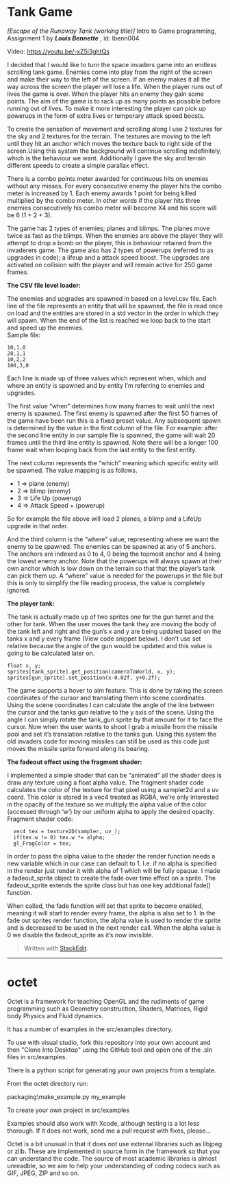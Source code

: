 


Tank Game
=========

 *[Escape of the Runaway Tank (working title)]*
 Intro to Game programming, Assignment 1
 by ***Louis Bennette*** , id: lbenn004
 
 Video: https://youtu.be/-xZ5i3ghtQs

I decided that I would like to turn the space invaders game into an endless scrolling tank game.
Enemies come into play from the right of the screen and make their way to the left of the screen. If an enemy makes it all the way across the screen the player will lose a life. When the player runs out of lives the game is over. When the player hits an enemy they gain some points.
The aim of the game is to rack up as many points as possible before running out of lives.
To make it more interesting the player can pick up powerups in the form of extra lives or temporary attack speed boosts.


To create the sensation of movement and scrolling along I use 2 textures for the sky and 2 textures for the terrain. The textures are moving to the left until they hit an anchor which moves the texture back to right side of the screen.Using this system the background will continue scrolling indefinitely, which is the behaviour we want. Additionally I gave the sky and terrain different speeds to create a simple parallax effect. 

There is a combo points meter awarded for continuous hits on enemies without any misses. For every consecutive enemy the player hits the combo meter is increased by 1. Each enemy awards 1 point for being killed multiplied by the combo meter. In other words if the player hits three enemies consecutively his combo meter will become X4 and his score will be 6  (1 + 2 + 3).

The game has 2 types of enemies; planes and blimps.  The planes move twice as fast as the blimps. When the enemies are above the player they will attempt to drop a bomb on the player, this is behaviour retained from the invaderers game.
The game also has 2 types of powerups (referred to as upgrades in code); a lifeup and a attack speed boost. The upgrades are activated on collision with the player and will remain active for 250 game frames.




**The CSV file level loader:**

The enemies and upgrades are spawned in based on a level.csv file.
Each line of the file represents an entity that will be spawned, the file is read once on load and the entities are stored in a std vector in the order in which they will spawn. When the end of the list is reached we loop back to the start and speed up the enemies.  
Sample file:


    10,1,0
    20,1,1
    10,2,2
    100,3,0


Each line is made up of three values which represent when, which and where an entity is spawned and by entity I’m referring to enemies and upgrades.

The first value “when” determines how many frames to wait until the next enemy is spawned. The first enemy is spawned after the first 50 frames of the game have been run this is a fixed preset value. Any subsequent spawn is determined by the value in the first column of the file. For example: after the second line entity in our sample file is spawned, the game will wait 20 frames until the third line entity is spawned.
Note there will be a longer 100 frame wait when looping back from the last entity to the first entity.


The next column represents the “which” meaning which specific entity will be spawned.
The value mapping is as follows.

 - 1 => plane (enemy)  
 - 2 => blimp (enemy)  
 - 3 => Life Up (powerup) 
 - 4 => Attack Speed + (powerup)

So for example the file above will load 2 planes, a blimp and a LifeUp upgrade in that order.


And the third column is the “where” value, representing where we want the enemy to be spawned.
The enemies can be spawned at any of 5 anchors. The anchors are indexed as 0 to 4, 0 being the topmost anchor and 4 being the lowest enemy anchor.
Note that the powerups will always spawn at their own anchor which is low down on the terrain so that that the player’s tank can pick them up. A “where” value is needed for the powerups in the file but this is only to simplify the file reading process, the value is completely ignored.




**The player tank:**


The tank is actually made up of two sprites one for the gun turret and the other for tank.
When the user moves the tank they are moving the body of the tank left and right and the gun’s x and y are being updated based on the tanks x and y every frame (View code snippet below). I don’t use set relative because the angle of the gun would be updated and this value is going to be calculated later on.

    float x, y;
    sprites[tank_sprite].get_position(cameraToWorld, x, y);
    sprites[gun_sprite].set_position(x-0.02f, y+0.2f);


The game supports a hover to aim feature. This is done by taking the screen coordinates of the cursor and translating them into scene coordinates. Using the scene coordinates I can calculate the angle of the line between the cursor and the tanks gun relative to the y axis of the scene. Using the angle I can simply rotate the tank_gun sprite by that amount for it to face the cursor. Now when the user wants to shoot I grab a missile from the missile pool and set it’s translation relative to the tanks gun. Using this system the old invaders code for moving missiles can still be used as this code just moves the missile sprite forward along its bearing.




**The fadeout effect using the fragment shader:**

I implemented a simple shader that can be “animated” all the shader does is draw any texture using a float alpha value.  The fragment shader code calculates the color of the texture for that pixel using a sampler2d and a uv coord. This color is stored in a vec4 treated as RGBA, we’re only interested in the opacity of the texture so we multiply the alpha value of the color (accessed through ‘w’)  by our uniform alpha to apply the desired opacity.
Fragment shader code:

      vec4 tex = texture2D(sampler, uv_);
      if(tex.w != 0) tex.w *= alpha;
      gl_FragColor = tex; 


In order to pass the alpha value to the shader the render function needs a new variable which in our case can default to 1. I.e. if no alpha is specified in the render just render it with alpha of 1 which will be fully opaque. 
I made a fadeout_sprite object to create the fade over time effect on a sprite. The fadeout_sprite extends the sprite class but has one key additional fade() function. 

When called, the fade function will set that sprite to become enabled, meaning it will start to render every frame, the alpha is also set to 1. In the fade out sprites render function, the alpha value is used to render the sprite and  is decreased to be used in the next render call. When the alpha value is 0 we disable the fadeout_sprite as it’s now invisible.


> Written with [StackEdit](https://stackedit.io/).


----------


# octet

Octet is a framework for teaching OpenGL and the rudiments of game programming such
as Geometry construction, Shaders, Matrices, Rigid body Physics and Fluid dynamics.

It has a number of examples in the src/examples directory.

To use with visual studio, fork this repository into your own account and then
"Clone Into Desktop" using the GitHub tool and open one of the .sln files in src/examples.

There is a python script for generating your own projects from a template.

From the octet directory run:

packaging\make_example.py my_example

To create your own project in src/examples

Examples should also work with Xcode, although testing is a lot less thorough. If it does not work, send
me a pull request with fixes, please...

Octet is a bit unusual in that it does not use external libraries such as libjpeg or zlib.
These are implemented in source form in the framework so that you can understand the code.
The source of most academic libraries is almost unreadble, so we aim to help your understanding
of coding codecs such as GIF, JPEG, ZIP and so on.
